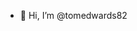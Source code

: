 - 👋 Hi, I’m @tomedwards82

<!---
tomedwards82/tomedwards82 is a ✨ special ✨ repository because its `README.md` (this file) appears on your GitHub profile.
You can click the Preview link to take a look at your changes.
--->
